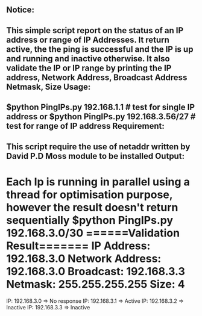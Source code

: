 Notice:
--------------------------------------------------------------------------
This simple script report on the status of an IP address or range of IP Addresses.
It return active, the the ping is successful and the IP is up and running and inactive otherwise.
It also validate the IP or IP range by printing the IP address, Network Address, Broadcast Address
   Netmask, Size
Usage:
------------------------------------------------------------------------
$python PingIPs.py 192.168.1.1 # test for single IP address
or
$python PingIPs.py 192.168.3.56/27 # test for range of IP address
Requirement:
----------------------------------------------------------------------
This script require the use of netaddr written by David P.D Moss module to be installed
Output:
----------------------------------------------------------------------------
Each Ip is running in parallel using a thread for optimisation purpose, however the result doesn't return sequentially
$python PingIPs.py 192.168.3.0/30
======Validation Result=======
IP Address: 192.168.3.0
Network Address: 192.168.3.0
Broadcast: 192.168.3.3
Netmask: 255.255.255.255
Size: 4
==============================
IP: 192.168.3.0 => No response
IP: 192.168.3.1 => Active
IP: 192.168.3.2 => Inactive
IP: 192.168.3.3 => Inactive
